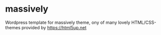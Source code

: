 # massively
Wordpress template for massively theme, ony of many lovely HTML/CSS-themes provided by https://html5up.net
